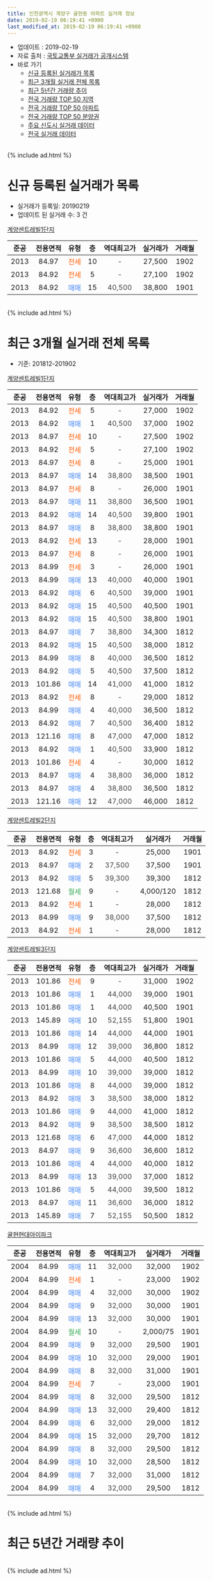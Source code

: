 ```yaml
---
title: 인천광역시 계양구 귤현동 아파트 실거래 정보
date: 2019-02-19 06:19:41 +0900
last_modified_at: 2019-02-19 06:19:41 +0900
---
```


* 업데이트 : 2019-02-19
* 자료 출처 : [국토교통부 실거래가 공개시스템](http://rt.molit.go.kr)
* 바로 가기
    * [신규 등록된 실거래가 목록](#신규-등록된-실거래가-목록)
    * [최근 3개월 실거래 전체 목록](#최근-3개월-실거래-전체-목록)
    * [최근 5년간 거래량 추이](#최근-5년간-거래량-추이)
    * [전국 거래량 TOP 50 지역](https://ayogom.github.io/apt-trade-info/최근-3개월-전국에서-가장-거래가-많이-발생한-지역)
    * [전국 거래량 TOP 50 아파트](https://ayogom.github.io/apt-trade-info/최근-3개월-전국에서-가장-거래가-많이-발생한-아파트)
    * [전국 거래량 TOP 50 분양권](https://ayogom.github.io/apt-trade-info/최근-3개월-전국에서-가장-거래가-많이-발생한-분양권)
    * [주요 신도시 실거래 데이터](https://ayogom.github.io/apt-trade-info/주요-신도시)
    * [전국 실거래 데이터](https://ayogom.github.io/apt-trade-info/전국)
<br>
{% include ad.html %}
<br>

# 신규 등록된 실거래가 목록
* 실거래가 등록일: 20190219
* 업데이트 된 실거래 수: 3 건


[계양센트레빌1단지](https://search.naver.com/search.naver?query=%EC%9D%B8%EC%B2%9C%EA%B4%91%EC%97%AD%EC%8B%9C+%EA%B3%84%EC%96%91%EA%B5%AC+%EA%B7%A4%ED%98%84%EB%8F%99+%EA%B3%84%EC%96%91%EC%84%BC%ED%8A%B8%EB%A0%88%EB%B9%8C1%EB%8B%A8%EC%A7%80)

|준공|전용면적|유형|층|역대최고가|실거래가|거래월|
|:---:|:---:|:---:|:---:|:---:|:---:|:---:|
|2013|84.97|<span style="color:#ff5a00">전세</span>|10|<span style="color:#444444">-</span>|27,500|1902|
|2013|84.92|<span style="color:#ff5a00">전세</span>|5|<span style="color:#444444">-</span>|27,100|1902|
|2013|84.92|<span style="color:#4285f3">매매</span>|15|<span style="color:#444444">40,500</span>|38,800|1901|


<br>
{% include ad.html %}
<br>

# 최근 3개월 실거래 전체 목록
* 기준: 201812-201902


[계양센트레빌1단지](https://search.naver.com/search.naver?query=%EC%9D%B8%EC%B2%9C%EA%B4%91%EC%97%AD%EC%8B%9C+%EA%B3%84%EC%96%91%EA%B5%AC+%EA%B7%A4%ED%98%84%EB%8F%99+%EA%B3%84%EC%96%91%EC%84%BC%ED%8A%B8%EB%A0%88%EB%B9%8C1%EB%8B%A8%EC%A7%80)

|준공|전용면적|유형|층|역대최고가|실거래가|거래월|
|:---:|:---:|:---:|:---:|:---:|:---:|:---:|
|2013|84.92|<span style="color:#ff5a00">전세</span>|5|<span style="color:#444444">-</span>|27,000|1902|
|2013|84.92|<span style="color:#4285f3">매매</span>|1|<span style="color:#444444">40,500</span>|37,000|1902|
|2013|84.97|<span style="color:#ff5a00">전세</span>|10|<span style="color:#444444">-</span>|27,500|1902|
|2013|84.92|<span style="color:#ff5a00">전세</span>|5|<span style="color:#444444">-</span>|27,100|1902|
|2013|84.97|<span style="color:#ff5a00">전세</span>|8|<span style="color:#444444">-</span>|25,000|1901|
|2013|84.97|<span style="color:#4285f3">매매</span>|14|<span style="color:#444444">38,800</span>|38,500|1901|
|2013|84.97|<span style="color:#ff5a00">전세</span>|8|<span style="color:#444444">-</span>|26,000|1901|
|2013|84.97|<span style="color:#4285f3">매매</span>|11|<span style="color:#444444">38,800</span>|36,500|1901|
|2013|84.92|<span style="color:#4285f3">매매</span>|14|<span style="color:#444444">40,500</span>|39,800|1901|
|2013|84.97|<span style="color:#4285f3">매매</span>|8|<span style="color:#444444">38,800</span>|38,800|1901|
|2013|84.92|<span style="color:#ff5a00">전세</span>|13|<span style="color:#444444">-</span>|28,000|1901|
|2013|84.97|<span style="color:#ff5a00">전세</span>|8|<span style="color:#444444">-</span>|26,000|1901|
|2013|84.99|<span style="color:#ff5a00">전세</span>|3|<span style="color:#444444">-</span>|26,000|1901|
|2013|84.99|<span style="color:#4285f3">매매</span>|13|<span style="color:#444444">40,000</span>|40,000|1901|
|2013|84.92|<span style="color:#4285f3">매매</span>|6|<span style="color:#444444">40,500</span>|39,000|1901|
|2013|84.92|<span style="color:#4285f3">매매</span>|15|<span style="color:#444444">40,500</span>|40,500|1901|
|2013|84.92|<span style="color:#4285f3">매매</span>|15|<span style="color:#444444">40,500</span>|38,800|1901|
|2013|84.97|<span style="color:#4285f3">매매</span>|7|<span style="color:#444444">38,800</span>|34,300|1812|
|2013|84.92|<span style="color:#4285f3">매매</span>|15|<span style="color:#444444">40,500</span>|38,000|1812|
|2013|84.99|<span style="color:#4285f3">매매</span>|8|<span style="color:#444444">40,000</span>|36,500|1812|
|2013|84.92|<span style="color:#4285f3">매매</span>|5|<span style="color:#444444">40,500</span>|37,500|1812|
|2013|101.86|<span style="color:#4285f3">매매</span>|14|<span style="color:#444444">41,000</span>|41,000|1812|
|2013|84.92|<span style="color:#ff5a00">전세</span>|8|<span style="color:#444444">-</span>|29,000|1812|
|2013|84.99|<span style="color:#4285f3">매매</span>|4|<span style="color:#444444">40,000</span>|36,500|1812|
|2013|84.92|<span style="color:#4285f3">매매</span>|7|<span style="color:#444444">40,500</span>|36,400|1812|
|2013|121.16|<span style="color:#4285f3">매매</span>|8|<span style="color:#444444">47,000</span>|47,000|1812|
|2013|84.92|<span style="color:#4285f3">매매</span>|1|<span style="color:#444444">40,500</span>|33,900|1812|
|2013|101.86|<span style="color:#ff5a00">전세</span>|4|<span style="color:#444444">-</span>|30,000|1812|
|2013|84.97|<span style="color:#4285f3">매매</span>|4|<span style="color:#444444">38,800</span>|36,000|1812|
|2013|84.97|<span style="color:#4285f3">매매</span>|4|<span style="color:#444444">38,800</span>|36,500|1812|
|2013|121.16|<span style="color:#4285f3">매매</span>|12|<span style="color:#444444">47,000</span>|46,000|1812|

[계양센트레빌2단지](https://search.naver.com/search.naver?query=%EC%9D%B8%EC%B2%9C%EA%B4%91%EC%97%AD%EC%8B%9C+%EA%B3%84%EC%96%91%EA%B5%AC+%EA%B7%A4%ED%98%84%EB%8F%99+%EA%B3%84%EC%96%91%EC%84%BC%ED%8A%B8%EB%A0%88%EB%B9%8C2%EB%8B%A8%EC%A7%80)

|준공|전용면적|유형|층|역대최고가|실거래가|거래월|
|:---:|:---:|:---:|:---:|:---:|:---:|:---:|
|2013|84.92|<span style="color:#ff5a00">전세</span>|3|<span style="color:#444444">-</span>|25,000|1901|
|2013|84.97|<span style="color:#4285f3">매매</span>|2|<span style="color:#444444">37,500</span>|37,500|1901|
|2013|84.92|<span style="color:#4285f3">매매</span>|5|<span style="color:#444444">39,300</span>|39,300|1812|
|2013|121.68|<span style="color:#34a853">월세</span>|9|<span style="color:#444444">-</span>|4,000/120|1812|
|2013|84.92|<span style="color:#ff5a00">전세</span>|1|<span style="color:#444444">-</span>|28,000|1812|
|2013|84.99|<span style="color:#4285f3">매매</span>|9|<span style="color:#444444">38,000</span>|37,500|1812|
|2013|84.92|<span style="color:#ff5a00">전세</span>|1|<span style="color:#444444">-</span>|28,000|1812|

[계양센트레빌3단지](https://search.naver.com/search.naver?query=%EC%9D%B8%EC%B2%9C%EA%B4%91%EC%97%AD%EC%8B%9C+%EA%B3%84%EC%96%91%EA%B5%AC+%EA%B7%A4%ED%98%84%EB%8F%99+%EA%B3%84%EC%96%91%EC%84%BC%ED%8A%B8%EB%A0%88%EB%B9%8C3%EB%8B%A8%EC%A7%80)

|준공|전용면적|유형|층|역대최고가|실거래가|거래월|
|:---:|:---:|:---:|:---:|:---:|:---:|:---:|
|2013|101.86|<span style="color:#ff5a00">전세</span>|9|<span style="color:#444444">-</span>|31,000|1902|
|2013|101.86|<span style="color:#4285f3">매매</span>|1|<span style="color:#444444">44,000</span>|39,000|1901|
|2013|101.86|<span style="color:#4285f3">매매</span>|1|<span style="color:#444444">44,000</span>|40,500|1901|
|2013|145.89|<span style="color:#4285f3">매매</span>|10|<span style="color:#444444">52,155</span>|51,800|1901|
|2013|101.86|<span style="color:#4285f3">매매</span>|14|<span style="color:#444444">44,000</span>|44,000|1901|
|2013|84.99|<span style="color:#4285f3">매매</span>|12|<span style="color:#444444">39,000</span>|36,800|1812|
|2013|101.86|<span style="color:#4285f3">매매</span>|5|<span style="color:#444444">44,000</span>|40,500|1812|
|2013|84.99|<span style="color:#4285f3">매매</span>|10|<span style="color:#444444">39,000</span>|39,000|1812|
|2013|101.86|<span style="color:#4285f3">매매</span>|8|<span style="color:#444444">44,000</span>|39,000|1812|
|2013|84.92|<span style="color:#4285f3">매매</span>|3|<span style="color:#444444">38,500</span>|38,000|1812|
|2013|101.86|<span style="color:#4285f3">매매</span>|9|<span style="color:#444444">44,000</span>|41,000|1812|
|2013|84.92|<span style="color:#4285f3">매매</span>|9|<span style="color:#444444">38,500</span>|38,500|1812|
|2013|121.68|<span style="color:#4285f3">매매</span>|6|<span style="color:#444444">47,000</span>|44,000|1812|
|2013|84.97|<span style="color:#4285f3">매매</span>|9|<span style="color:#444444">36,600</span>|36,600|1812|
|2013|101.86|<span style="color:#4285f3">매매</span>|4|<span style="color:#444444">44,000</span>|40,000|1812|
|2013|84.99|<span style="color:#4285f3">매매</span>|13|<span style="color:#444444">39,000</span>|37,000|1812|
|2013|101.86|<span style="color:#4285f3">매매</span>|5|<span style="color:#444444">44,000</span>|39,500|1812|
|2013|84.97|<span style="color:#4285f3">매매</span>|11|<span style="color:#444444">36,600</span>|36,000|1812|
|2013|145.89|<span style="color:#4285f3">매매</span>|7|<span style="color:#444444">52,155</span>|50,500|1812|


<script async src="//pagead2.googlesyndication.com/pagead/js/adsbygoogle.js"></script>
<!-- 기본 -->
<ins class="adsbygoogle"
     style="display:block"
     data-ad-client="ca-pub-2446590836940007"
     data-ad-slot="1659523306"
     data-ad-format="auto"
     data-full-width-responsive="true"></ins>
<script>
(adsbygoogle = window.adsbygoogle || []).push({});
</script>


[귤현현대아이파크](https://search.naver.com/search.naver?query=%EC%9D%B8%EC%B2%9C%EA%B4%91%EC%97%AD%EC%8B%9C+%EA%B3%84%EC%96%91%EA%B5%AC+%EA%B7%A4%ED%98%84%EB%8F%99+%EA%B7%A4%ED%98%84%ED%98%84%EB%8C%80%EC%95%84%EC%9D%B4%ED%8C%8C%ED%81%AC)

|준공|전용면적|유형|층|역대최고가|실거래가|거래월|
|:---:|:---:|:---:|:---:|:---:|:---:|:---:|
|2004|84.99|<span style="color:#4285f3">매매</span>|11|<span style="color:#444444">32,000</span>|32,000|1902|
|2004|84.99|<span style="color:#ff5a00">전세</span>|1|<span style="color:#444444">-</span>|23,000|1902|
|2004|84.99|<span style="color:#4285f3">매매</span>|4|<span style="color:#444444">32,000</span>|30,000|1902|
|2004|84.99|<span style="color:#4285f3">매매</span>|9|<span style="color:#444444">32,000</span>|30,000|1901|
|2004|84.99|<span style="color:#4285f3">매매</span>|13|<span style="color:#444444">32,000</span>|30,000|1901|
|2004|84.99|<span style="color:#34a853">월세</span>|10|<span style="color:#444444">-</span>|2,000/75|1901|
|2004|84.99|<span style="color:#4285f3">매매</span>|9|<span style="color:#444444">32,000</span>|29,500|1901|
|2004|84.99|<span style="color:#4285f3">매매</span>|10|<span style="color:#444444">32,000</span>|29,000|1901|
|2004|84.99|<span style="color:#4285f3">매매</span>|8|<span style="color:#444444">32,000</span>|31,000|1901|
|2004|84.99|<span style="color:#ff5a00">전세</span>|7|<span style="color:#444444">-</span>|23,000|1901|
|2004|84.99|<span style="color:#4285f3">매매</span>|8|<span style="color:#444444">32,000</span>|29,500|1812|
|2004|84.99|<span style="color:#4285f3">매매</span>|13|<span style="color:#444444">32,000</span>|29,400|1812|
|2004|84.99|<span style="color:#4285f3">매매</span>|6|<span style="color:#444444">32,000</span>|29,000|1812|
|2004|84.99|<span style="color:#4285f3">매매</span>|15|<span style="color:#444444">32,000</span>|29,700|1812|
|2004|84.99|<span style="color:#4285f3">매매</span>|8|<span style="color:#444444">32,000</span>|29,500|1812|
|2004|84.99|<span style="color:#4285f3">매매</span>|10|<span style="color:#444444">32,000</span>|28,500|1812|
|2004|84.99|<span style="color:#4285f3">매매</span>|7|<span style="color:#444444">32,000</span>|31,000|1812|
|2004|84.99|<span style="color:#4285f3">매매</span>|4|<span style="color:#444444">32,000</span>|29,500|1812|


<br>
{% include ad.html %}
<br>

# 최근 5년간 거래량 추이


<div style="width:100%;">
    <canvas id="deal_progress" height="200"></canvas>
</div>

<script>
new Chart(document.getElementById("deal_progress"), {
    type: 'line',
    data: {
        labels: ['201402','201403','201404','201405','201406','201407','201408','201409','201410','201411','201412','201501','201502','201503','201504','201505','201506','201507','201508','201509','201510','201511','201512','201601','201602','201603','201604','201605','201606','201607','201608','201609','201610','201611','201612','201701','201702','201703','201704','201705','201706','201707','201708','201709','201710','201711','201712','201801','201802','201803','201804','201805','201806','201807','201808','201809','201810','201811','201812','201901','201902'],
        datasets: [{
            label: '매매',
            pointRadius: 1,
            data: [2, 6, 5, 6, 2, 7, 5, 3, 17, 9, 4, 8, 6, 12, 17, 17, 6, 76, 62, 66, 74, 31, 16, 17, 6, 20, 9, 43, 19, 26, 17, 20, 8, 6, 6, 3, 3, 15, 6, 11, 18, 15, 13, 11, 7, 7, 6, 6, 9, 10, 4, 4, 8, 5, 12, 9, 9, 5, 36, 18, 3],
            borderColor: "rgba(255, 201, 14, 1)",
            backgroundColor: "rgba(255, 201, 14, 0.5)",
            fill: false,
            lineTension: 0
        },{
            label: '전월세',
            pointRadius: 1,
            data: [32, 29, 3, 4, 7, 7, 9, 3, 5, 9, 10, 18, 22, 17, 11, 9, 14, 10, 11, 3, 5, 4, 10, 6, 5, 8, 7, 8, 8, 8, 5, 4, 4, 8, 13, 10, 12, 13, 14, 7, 14, 7, 10, 13, 8, 4, 8, 10, 9, 8, 6, 8, 10, 6, 6, 4, 8, 5, 5, 8, 5],
            borderColor: "rgba(0, 141, 185, 1)",
            backgroundColor: "rgba(0, 141, 185, 0.5)",
            fill: false,
            lineTension: 0
        }
        ]
    },
    options: {
        responsive: true,
        title: {
            display: false
        },
        tooltips: {
            mode: 'index',
            intersect: false
        },
        hover: {
            mode: 'nearest',
            intersect: true
        },
        scales: {
            xAxes: [{
                display: true,
                scaleLabel: {
                    display: true,
                    labelString: '년/월'
                }
            }],
            yAxes: [{
                display: true,
                ticks: {
                    suggestedMin: 0,
                },
                scaleLabel: {
                    display: true,
                    labelString: '실거래 수'
                }
            }]
        }
    }
});

</script>


<br>
{% include ad.html %}
<br>

